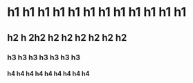 # h1 h1 h1 h1 h1 h1 h1 h1 h1 h1 h1 h1
## h2 h 2h2 h2 h2 h2 h2 h2 h2
### h3 h3 h3 h3 h3 h3 h3
#### h4 h4 h4 h4 h4 h4 h4 h4 h4

